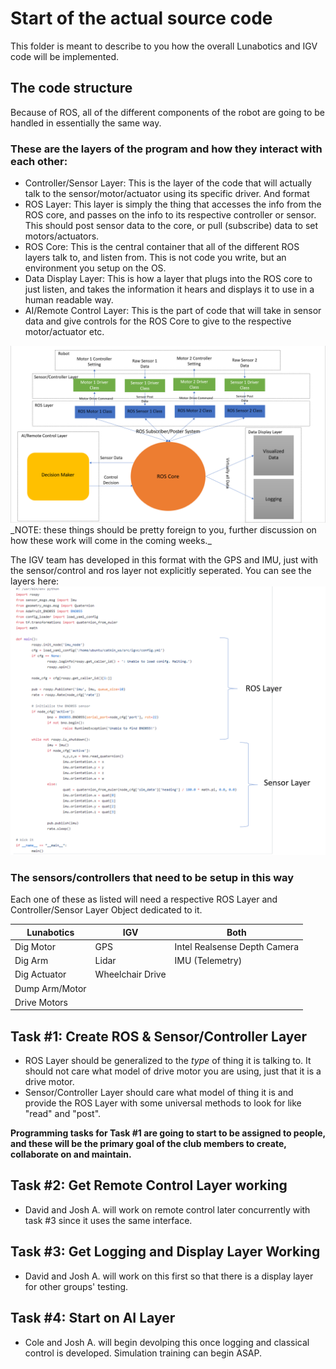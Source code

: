 # Start of the actual source code

This folder is meant to describe to you how the overall Lunabotics and IGV code will be implemented.

## The code structure
Because of ROS, all of the different components of the robot are going to be handled in essentially the same way. 

### These are the layers of the program and how they interact with each other:
* Controller/Sensor Layer: This is the layer of the code that will actually talk to the sensor/motor/actuator using its specific driver. And format 
* ROS Layer: This layer is simply the thing that accesses the info from the ROS core, and passes on the info to its respective controller or sensor. This should post sensor data to the core, or pull (subscribe) data to set motors/actuators. 
* ROS Core: This is the central container that all of the different ROS layers talk to, and listen from. This is not code you write, but an environment you setup on the OS. 
* Data Display Layer: This is how a layer that plugs into the ROS core to just listen, and takes the information it hears and displays it to use in a human readable way. 
* AI/Remote Control Layer: This is the part of code that will take in sensor data and give controls for the ROS Core to give to the respective motor/actuator etc. 
<img src='ros_diagram.png'/>
_NOTE: these things should be pretty foreign to you, further discussion on how these work will come in the coming weeks._

The IGV team has developed in this format with the GPS and IMU, just with the sensor/control and ros layer not explicitly seperated. You can see the layers here: 
<img src='imu_igv_ros.png'/>

### The sensors/controllers that need to be setup in this way
Each one of these as listed will need a respective ROS Layer and Controller/Sensor Layer Object dedicated to it. 

| Lunabotics     | IGV               | Both                         | 
|----------------|-------------------|------------------------------|
| Dig Motor      | GPS               | Intel Realsense Depth Camera | 
| Dig Arm        | Lidar             | IMU (Telemetry)              |
| Dig Actuator   | Wheelchair Drive  |                              |
| Dump Arm/Motor |                   |                              |
| Drive Motors   |                   |                              |

## Task #1: Create ROS & Sensor/Controller Layer
* ROS Layer should be generalized to the _type_ of thing it is talking to. It should not care what model of drive motor you are using, just that it is a drive motor.
* Sensor/Controller Layer should care what model of thing it is and provide the ROS Layer with some universal methods to look for like "read" and "post".

**Programming tasks for Task #1 are going to start to be assigned to people, and these will be the primary goal of the club members to create, collaborate on and maintain.**

## Task #2: Get Remote Control Layer working
* David and Josh A. will work on remote control later concurrently with task #3 since it uses the same interface.

## Task #3: Get Logging and Display Layer Working
* David and Josh A. will work on this first so that there is a display layer for other groups' testing.

## Task #4: Start on AI Layer
* Cole and Josh A. will begin devolping this once logging and classical control is developed. Simulation training can begin ASAP.
